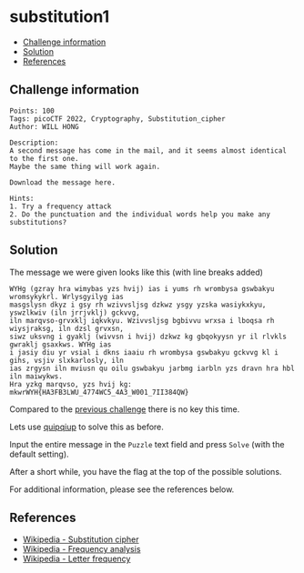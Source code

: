 # substitution1

- [Challenge information](#challenge-information)
- [Solution](#solution)
- [References](#references)

## Challenge information
```
Points: 100
Tags: picoCTF 2022, Cryptography, Substitution_cipher
Author: WILL HONG
 
Description:
A second message has come in the mail, and it seems almost identical to the first one. 
Maybe the same thing will work again.

Download the message here.

Hints:
1. Try a frequency attack
2. Do the punctuation and the individual words help you make any substitutions?
```

## Solution

The message we were given looks like this (with line breaks added)
```
WYHg (gzray hra wimybas yzs hvij) ias i yums rh wrombysa gswbakyu wromsykykrl. Wrlysgyilyg ias 
masgslysn dkyz i gsy rh wzivvsljsg dzkwz ysgy yzska wasiykxkyu, yswzlkwiv (iln jrrjvklj) gckvvg, 
iln marqvso-grvxklj iqkvkyu. Wzivvsljsg bgbivvu wrxsa i lboqsa rh wiysjraksg, iln dzsl grvxsn, 
siwz uksvng i gyaklj (wivvsn i hvij) dzkwz kg gbqokyysn yr il rlvkls gwraklj gsaxkws. WYHg ias 
i jasiy diu yr vsial i dkns iaaiu rh wrombysa gswbakyu gckvvg kl i gihs, vsjiv slxkarlosly, iln 
ias zrgysn iln mviusn qu oilu gswbakyu jarbmg iarbln yzs dravn hra hbl iln maiwykws. 
Hra yzkg marqvso, yzs hvij kg: mkwrWYH{HA3FB3LWU_4774WC5_4A3_W001_7II384QW}
```

Compared to the [previous challenge](substitution0.md) there is no key this time.

Lets use [quipqiup](https://quipqiup.com/) to solve this as before.

Input the entire message in the `Puzzle` text field and press `Solve` (with the default setting).

After a short while, you have the flag at the top of the possible solutions.

For additional information, please see the references below.

## References

- [Wikipedia - Substitution cipher](https://en.wikipedia.org/wiki/Substitution_cipher)
- [Wikipedia - Frequency analysis](https://en.wikipedia.org/wiki/Frequency_analysis)
- [Wikipedia - Letter frequency](https://en.wikipedia.org/wiki/Letter_frequency)
